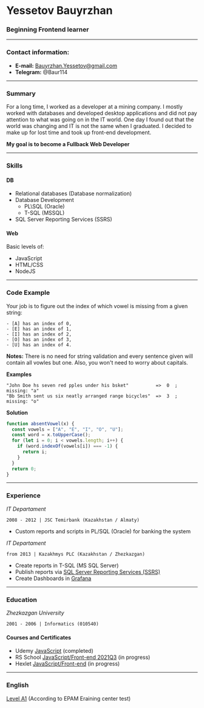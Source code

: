 # Yessetov Bauyrzhan
### Beginning Frontend learner
---
### Contact information:
- **E-mail:** Bauyrzhan.Yessetov@gmail.com
- **Telegram:** @Baur114

---
### Summary
For a long time, I worked as a developer at a mining company. I mostly worked with databases and developed desktop applications and did not pay attention to what was going on in the IT world. One day I found out that the world was changing and IT is not the same when I graduated. I decided to make up for lost time and took up front-end development.  

__My goal is to become a Fullback Web Developer__

---
### Skills

#### DB
- Relational databases (Database normalization)
- Database Development
  - PL\SQL (Oracle)
  - T-SQL (MSSQL)
- SQL Server Reporting Services (SSRS)  

#### Web
Basic levels of:
- JavaScript
- HTML/CSS
- NodeJS

---
### Code Example
Your job is to figure out the index of which vowel is missing from a given string:
```
- [A] has an index of 0,
- [E] has an index of 1,
- [I] has an index of 2,
- [O] has an index of 3,
- [U] has an index of 4.
```
**Notes:** There is no need for string validation and every sentence given will contain all vowles but one. Also, you won't need to worry about capitals.

**Examples**
```
"John Doe hs seven red pples under his bsket"          =>  0  ; missing: "a"
"Bb Smith sent us six neatly arranged range bicycles"  =>  3  ; missing: "o"
```
**Solution**
```js
function absentVowel(x) {
  const vowels = ["A", "E", "I", "O", "U"];
  const word = x.toUpperCase();
  for (let i = 0; i < vowels.length; i++) {
    if (word.indexOf(vowels[i]) === -1) {
      return i;
    }
  }
  return 0;
}
```

---
### Experience
*IT Departament*
```
2008 - 2012 | JSC Temirbank (Kazakhstan / Almaty)
```

- Custom reports and scripts in PL/SQL (Oracle) for banking the system

*IT Departament*
```
from 2013 | Kazakhmys PLC (Kazakhstan / Zhezkazgan)
```

- Create reports in T-SQL (MS SQL Server)
- Publish reports via [SQL Server Reporting Services (SSRS)](https://en.wikipedia.org/wiki/SQL_Server_Reporting_Services)
- Create Dashboards in [Grafana](https://grafana.com/)

---
### Education
*Zhezkazgan University*
```
2001 - 2006 | Informatics (010540)
```

#### Courses and Certificates

- Udemy [JavaScript](https://www.udemy.com/certificate/UC-7c924e05-f3bd-49c3-962b-40700b6b70e3/) (completed)
- RS School [JavaScript/Front-end 2021Q3](https://rs.school/js/) (in progress)
- Hexlet [JavaScript/Front-end](https://ru.hexlet.io/programs/frontend) (in progress)

---
### English
[Level A1](https://www.efset.org/cefr/a1) (According to EPAM Еraining center test)